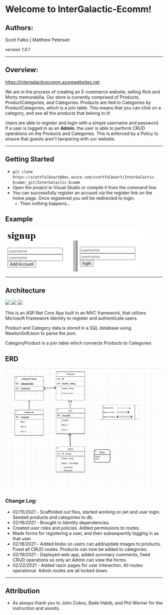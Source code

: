 # Welcome to InterGalactic-Ecomm!

## Authors:

Scott Falbo | Matthew Petersen

*version 1.0.1*

---

## Overview:

https://intergalacticecomm.azurewebsites.net

We are in the process of creating an E-commerce website, selling Rick and Morty memorabilia. Our store is currently comprised of Products, ProductCategories, and Categories.
Products are tied to Categories by ProductCategories, which is a join table. This means that you can click on a category, and see all the products that belong to it!

Users are able to register and login with a simple username and password. 
If a user is logged in as an **Admin**, the user is able to perform CRUD operations on the Products and Categories. This is enforced by a Policy to ensure that guests aren't tampering with our website.


---

## Getting Started
+ `git clone https://scottfalboart@dev.azure.com/scottfalboart/InterGalactic-Ecomm/_git/InterGalactic-Ecomm`
+ Open the project in Visual Studio or compile it from the command line.
+ You can successfully register an account via the register link on the home page.  Once registered you will be redirected to login.
  + Then nothing happens...

## Example

![Registration and Login](assets/signin.png)

---

## Architecture

  <img src ="https://img.shields.io/badge/C%23%20-%23239120.svg?style=flat&logo=c%2B%2B&logoColor=ffffff">
  <img src="https://img.shields.io/badge/.NET Core-net%23239120.svg?style=flat&logo=dot-net&logoColor=00c8ff">
  <img src="https://img.shields.io/badge/Azure%20-%230072C6.svg?style=flat&logo=azure-devops&logoColor=00c8ff">

This is an ASP.Net Core App built in an MVC framework, that utilizes Microsoft Framework Identity to register and authenticate users.  

Product and Category data is stored in a SQL database using NewtonSoftJson to parse the json.

CategoryProduct is a join table which connects Products to Categories


## ERD
![Whiteboard](assets/erd1.PNG)

### Change Log:
+ *02/15/2021* - Scaffolded out files, started working on jwt and user login. Seeded products and categories to db.
+ *02/16/2021* - Brought in Identity dependencies.
+ Created user roles and policies.  Added permissions to routes.
+ Made forms for registering a user, and then subsequently logging in as that user.
+ *02/18/2021* - Added blobs so users can add/update images to products. Fixed all CRUD routes. Products can now be added to categories.
+ *02/19/2021* - Deployed web app, added summary comments, fixed CRUD operations so only an Admin can view the forms.
+ *02/22/2021* - Added razor pages for user interaction. All routes operational. Admin routes are all locked down.
---

## Attribution
+ As always thank you to John Cokos, Bade Habib, and Phil Werner for the instruction and assists.